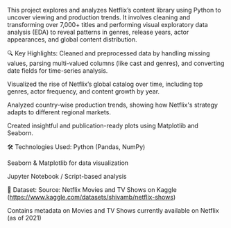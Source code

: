 This project explores and analyzes Netflix’s content library using Python to uncover viewing and production trends. It involves cleaning and transforming over 7,000+ titles and performing visual exploratory data analysis (EDA) to reveal patterns in genres, release years, actor appearances, and global content distribution.

🔍 Key Highlights:
Cleaned and preprocessed data by handling missing values, parsing multi-valued columns (like cast and genres), and converting date fields for time-series analysis.

Visualized the rise of Netflix’s global catalog over time, including top genres, actor frequency, and content growth by year.

Analyzed country-wise production trends, showing how Netflix's strategy adapts to different regional markets.

Created insightful and publication-ready plots using Matplotlib and Seaborn.

🛠️ Technologies Used:
Python (Pandas, NumPy)

Seaborn & Matplotlib for data visualization

Jupyter Notebook / Script-based analysis

📁 Dataset:
Source: Netflix Movies and TV Shows on Kaggle (https://www.kaggle.com/datasets/shivamb/netflix-shows)

Contains metadata on Movies and TV Shows currently available on Netflix (as of 2021)